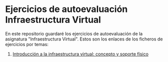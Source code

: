 # Ejercicios de autoevaluación Infraestructura Virtual
En este repositorio guardaré los ejercicios de autoevaluación de la asignatura "Infraestructura Virtual". Estos son los enlaces de los ficheros de ejercicios por temas:
1. [Introducción a la infraestructura virtual: concepto y soporte físico](ejercicios/Tema1.md)
